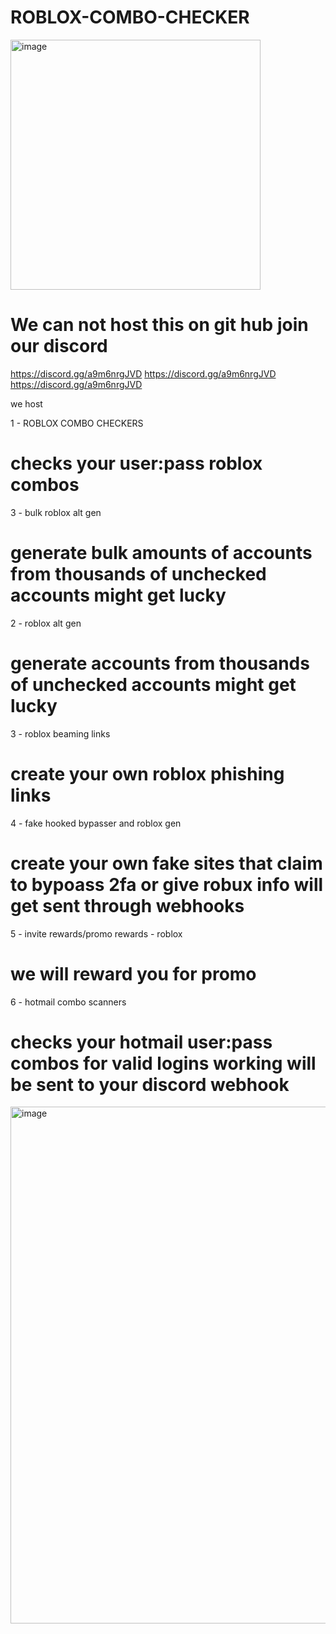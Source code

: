 
# ROBLOX-COMBO-CHECKER

<img width="400" height="400" alt="image" src="https://github.com/user-attachments/assets/23015724-a291-44b6-a0a5-80651d389447" />

# We can not host this on git hub join our discord 

https://discord.gg/a9m6nrgJVD
https://discord.gg/a9m6nrgJVD
https://discord.gg/a9m6nrgJVD

we host 

1 - ROBLOX COMBO CHECKERS
# checks your user:pass roblox combos


3 - bulk roblox alt gen
# generate bulk amounts of accounts from thousands of unchecked accounts might get lucky


2 - roblox alt gen
# generate accounts from thousands of unchecked accounts might get lucky

3 - roblox beaming links
# create your own roblox phishing links


4 - fake hooked bypasser and roblox gen
# create your own fake sites that claim to bypoass 2fa or give  robux info will get sent through webhooks


5 - invite rewards/promo rewards - roblox
# we will reward you for promo 

6 - hotmail combo scanners
# checks your hotmail user:pass combos for valid logins working will be sent to your discord webhook


<img width="2816" height="827" alt="image" src="https://github.com/user-attachments/assets/a8f8597c-2e59-487e-9484-820667acc1a9" />

